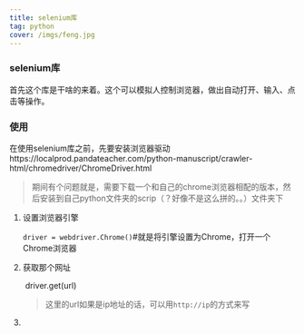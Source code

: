 ```yaml
---
title: selenium库
tag: python
cover: /imgs/feng.jpg
---
```


### selenium库

  首先这个库是干啥的来着。这个可以模拟人控制浏览器，做出自动打开、输入、点击等操作。



### 使用

在使用selenium库之前，先要安装浏览器驱动https://localprod.pandateacher.com/python-manuscript/crawler-html/chromedriver/ChromeDriver.html

> 期间有个问题就是，需要下载一个和自己的chrome浏览器相配的版本，然后安装到自己python文件夹的scrip（？好像不是这么拼的。。）文件夹下



1. 设置浏览器引擎

   `driver = webdriver.Chrome()`#就是将引擎设置为Chrome，打开一个Chrome浏览器

2. 获取那个网址

   ​	driver.get(url)	

   > 这里的url如果是ip地址的话，可以用`http://ip`的方式来写

3. 